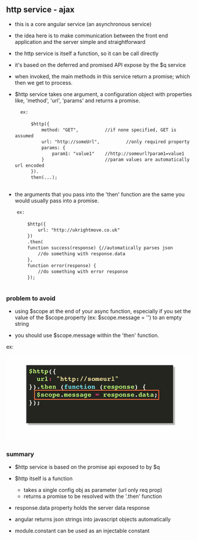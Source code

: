 ## http service - ajax

- this is a core angular service (an asynchronous service)
- the idea here is to make communication between the front end application and the server
  simple and straightforward
- the http service is itself a function, so it can be call directly

- it's based on the deferred and promised API expose by the $q service
- when invoked, the main methods in this service return a promise; which then we get to 
  process.

- $http service takes one argument, a configuration object with properties like, 'method',
  'url', 'params' and returns a promise.


  ```
    ex:

        $http({
            method: "GET",          //if none specified, GET is assumed    
            url: "http://someUrl",          //only required property
            params: {
                param1: "value1"    //http://someurl?param1=value1
            }                       //param values are automatically url encoded
        }).
        then(...);


  ```


- the arguments that you pass into the 'then' function are the same you would usually pass
  into a promise.

```
    ex:

        $http({
            url: "http://ukrightmove.co.uk"
        })
        .then(
        function success(response) {//automatically parses json
            //do something with response.data
        },
        function error(response) {
            //do something with error response
        });


```

### problem to avoid

- using $scope at the end of your async function, especially if you set the value of the 
  $scope.property (ex: $scope.message = '') to an empty string

- you should use $scope.message within the 'then' function.

ex:


![](../images/scopemessage.png)



### summary

- $http service is based on the promise api exposed to by $q
- $http itself is a function
    + takes a single config obj as parameter (url only req prop)
    + returns a promise to be resolved with the '.then' function

- response.data property holds the server data response
- angular returns json strings into javascript objects automatically
- module.constant can be used as an injectable constant


















